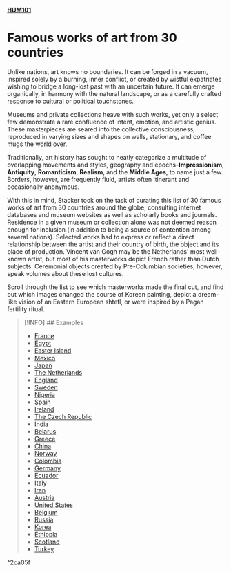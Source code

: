 **[HUM101](HUM101.md#^HUMART6)**

# Famous works of art from 30 countries
Unlike nations, art knows no boundaries. It can be forged in a vacuum, inspired solely by a burning, inner conflict, or created by wistful expatriates wishing to bridge a long-lost past with an uncertain future. It can emerge organically, in harmony with the natural landscape, or as a carefully crafted response to cultural or political touchstones. 

Museums and private collections heave with such works, yet only a select few demonstrate a rare confluence of intent, emotion, and artistic genius. These masterpieces are seared into the collective consciousness, reproduced in varying sizes and shapes on walls, stationary, and coffee mugs the world over. 

Traditionally, art history has sought to neatly categorize a multitude of overlapping movements and styles, geography and epochs–**Impressionism**, **Antiquity**, **Romanticism**, **Realism**, and the **Middle Ages**, to name just a few. Borders, however, are frequently fluid, artists often itinerant and occasionally anonymous. 

With this in mind, Stacker took on the task of curating this list of 30 famous works of art from 30 countries around the globe, consulting internet databases and museum websites as well as scholarly books and journals. Residence in a given museum or collection alone was not deemed reason enough for inclusion (in addition to being a source of contention among several nations). Selected works had to express or reflect a direct relationship between the artist and their country of birth, the object and its place of production. Vincent van Gogh may be the Netherlands' most well-known artist, but most of his masterworks depict French rather than Dutch subjects. Ceremonial objects created by Pre-Columbian societies, however, speak volumes about these lost cultures. 

Scroll through the list to see which masterworks made the final cut, and find out which images changed the course of Korean painting, depict a dream-like vision of an Eastern European shtetl, or were inspired by a Pagan fertility ritual.

>[!INFO] ## Examples
>- [France](earlyartworksFRANCE.md)
>- [Egypt](earlyartworksEGYPT.md)
>- [Easter Island](earlyartworksEASTERISLAND.md)
>- [Mexico](earlyartworksMEXICO.md)
>- [Japan](earlyartworksJAPAN.md)
>- [The Netherlands](earlyartworksNETHERLANDS.md)
>- [England](earlyartworksENGLAND.md)
>- [Sweden](earlyartworksSWEDEN.md)
>- [Nigeria](earlyartworksNIGERIA.md)
>- [Spain](earlyartworksSPAIN.md)
>- [Ireland](earlyartworksIRELAND.md)
>- [The Czech Republic](earlyartworksCZECH.md)
>- [India](earlyartworksINDIA.md)
>- [Belarus](earlyartworksBELARUS.md)
>- [Greece](earlyartworksGREECE.md)
>- [China](earlyartworksCHINA.md)
>- [Norway](earlyartworksNORWAY.md)
>- [Colombia](earlyartworksCOLOMBIA.md)
>- [Germany](earlyartworksGERMANY.md)
>- [Ecuador](earlyartworksECUADOR.md)
>- [Italy](earlyartworksITALY.md)
>- [Iran](earlyartworksIRAN.md)
>- [Austria](earlyartworksAUSTRIA.md)
>- [United States](earlyartworksUNITEDSTATES.md)
>- [Belgium](earlyartworksBELGIUM.md)
>- [Russia](earlyartworksRUSSIA.md)
>- [Korea](earlyartworksKOREA.md)
>- [Ethiopia](earlyartworksEHTIOPIA.md)
>- [Scotland](earlyartworkSCOTLAND.md)
>- [Turkey](earlyartworksTURKEY.md)

^2ca05f
